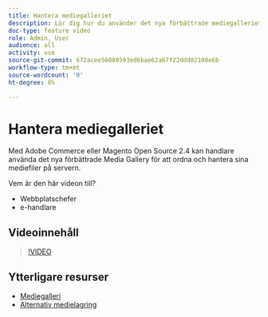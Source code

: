 ```yaml
---
title: Hantera mediegalleriet
description: Lär dig hur du använder det nya förbättrade mediegalleriet för att ordna och hantera mediefiler på servern.
doc-type: feature video
role: Admin, User
audience: all
activity: use
source-git-commit: 672acee56080593ed6bae62ab7f22ddd02108e6b
workflow-type: tm+mt
source-wordcount: '0'
ht-degree: 0%

---
```


# Hantera mediegalleriet

Med Adobe Commerce eller Magento Open Source 2.4 kan handlare använda det nya förbättrade Media Gallery för att ordna och hantera sina mediefiler på servern.

Vem är den här videon till?

- Webbplatschefer
- e-handlare

## Videoinnehåll

>[!VIDEO](https://video.tv.adobe.com/v/343785?quality=12&learn=on)

## Ytterligare resurser

- [Mediegalleri](https://docs.magento.com/user-guide/cms/media-gallery.html)
- [Alternativ medielagring](https://docs.magento.com/user-guide/system/media-storage.html)
